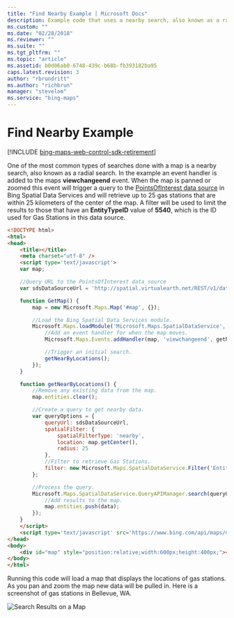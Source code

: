 ```yaml
---
title: "Find Nearby Example | Microsoft Docs"
description: Example code that uses a nearby search, also known as a radial search, that can retrieve up to 25 gas stations within 25 kilometers of the map center.
ms.custom: ""
ms.date: "02/28/2018"
ms.reviewer: ""
ms.suite: ""
ms.tgt_pltfrm: ""
ms.topic: "article"
ms.assetid: b0d06ab0-6748-439c-b68b-fb393182ba95
caps.latest.revision: 3
author: "rbrundritt"
ms.author: "richbrun"
manager: "stevelom"
ms.service: "bing-maps"
---
```


# Find Nearby Example

[!INCLUDE [bing-maps-web-control-sdk-retirement](../../../../includes/bing-maps-web-control-sdk-retirement.md)]

One of the most common types of searches done with a map is a nearby search, also known as a radial search. In the example an event handler is added to the maps **viewchangeend** event. When the map is panned or zoomed this event will trigger a query to the [PointsOfInterest data source](../../../../spatial-data-services/public-data-sources/pointsofinterest.md) in Bing Spatial Data Services and will retrieve up to 25 gas stations that are within 25 kilometers of the center of the map. A filter will be used to limit the results to those that have an **EntityTypeID** value of **5540**, which is the ID used for Gas Stations in this data source.

```html
<!DOCTYPE html>
<html>
<head>
    <title></title>
    <meta charset="utf-8" />
    <script type='text/javascript'>
    var map;

    //Query URL to the PointsOfInterest data source
    var sdsDataSourceUrl = 'http://spatial.virtualearth.net/REST/v1/data/Microsoft/PointsOfInterest';

    function GetMap() {
        map = new Microsoft.Maps.Map('#map', {});

        //Load the Bing Spatial Data Services module.
        Microsoft.Maps.loadModule('Microsoft.Maps.SpatialDataService', function () {
            //Add an event handler for when the map moves.
            Microsoft.Maps.Events.addHandler(map, 'viewchangeend', getNearByLocations);

            //Trigger an initial search.
            getNearByLocations();
        });
    }

    function getNearByLocations() {
        //Remove any existing data from the map.
        map.entities.clear();

        //Create a query to get nearby data.
        var queryOptions = {
            queryUrl: sdsDataSourceUrl,
            spatialFilter: {
                spatialFilterType: 'nearby',
                location: map.getCenter(),
                radius: 25
            },
            //Filter to retrieve Gas Stations.
            filter: new Microsoft.Maps.SpatialDataService.Filter('EntityTypeID','eq',5540) 
        };

        //Process the query.
        Microsoft.Maps.SpatialDataService.QueryAPIManager.search(queryOptions, map, function (data) {
            //Add results to the map.
            map.entities.push(data);
        });
    }
    </script>
    <script type='text/javascript' src='https://www.bing.com/api/maps/mapcontrol?callback=GetMap&key=[YOUR_BING_MAPS_KEY]' async defer></script>
</head>
<body>
    <div id="map" style="position:relative;width:600px;height:400px;"></div>
</body>
</html>
```

Running this code will load a map that displays the locations of gas stations. As you pan and zoom the map new data will be pulled in. Here is a screenshot of gas stations in Bellevue, WA.

![Search Results on a Map](../../../media/bmv8-basicfindnearbyexample.png)
